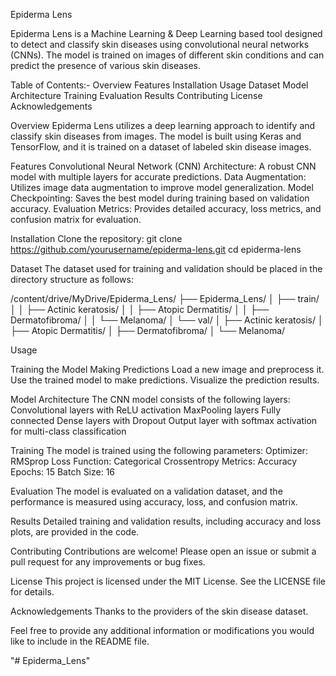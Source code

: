Epiderma Lens

Epiderma Lens is a Machine Learning & Deep Learning based tool designed to detect and classify skin diseases using convolutional neural networks (CNNs). The model is trained on images of different skin conditions and can predict the presence of various skin diseases.

Table of Contents:-
Overview
Features
Installation
Usage
Dataset
Model Architecture
Training
Evaluation
Results
Contributing
License
Acknowledgements

Overview
Epiderma Lens utilizes a deep learning approach to identify and classify skin diseases from images. The model is built using Keras and TensorFlow, and it is trained on a dataset of labeled skin disease images.

Features
Convolutional Neural Network (CNN) Architecture: A robust CNN model with multiple layers for accurate predictions.
Data Augmentation: Utilizes image data augmentation to improve model generalization.
Model Checkpointing: Saves the best model during training based on validation accuracy.
Evaluation Metrics: Provides detailed accuracy, loss metrics, and confusion matrix for evaluation.

Installation
Clone the repository:
git clone https://github.com/yourusername/epiderma-lens.git
cd epiderma-lens

Dataset
The dataset used for training and validation should be placed in the directory structure as follows:

/content/drive/MyDrive/Epiderma_Lens/
├── Epiderma_Lens/
│   ├── train/
│   │   ├── Actinic keratosis/
│   │   ├── Atopic Dermatitis/
│   │   ├── Dermatofibroma/
│   │   └── Melanoma/
│   └── val/
│       ├── Actinic keratosis/
│       ├── Atopic Dermatitis/
│       ├── Dermatofibroma/
│       └── Melanoma/

Usage

Training the Model
Making Predictions
    Load a new image and preprocess it.
    Use the trained model to make predictions.
    Visualize the prediction results.

Model Architecture
The CNN model consists of the following layers:
Convolutional layers with ReLU activation
MaxPooling layers
Fully connected Dense layers with Dropout
Output layer with softmax activation for multi-class classification

Training
The model is trained using the following parameters:
Optimizer: RMSprop
Loss Function: Categorical Crossentropy
Metrics: Accuracy
Epochs: 15
Batch Size: 16

Evaluation
The model is evaluated on a validation dataset, and the performance is measured using accuracy, loss, and confusion matrix.

Results
Detailed training and validation results, including accuracy and loss plots, are provided in the code.

Contributing
Contributions are welcome! Please open an issue or submit a pull request for any improvements or bug fixes.

License
This project is licensed under the MIT License. See the LICENSE file for details.

Acknowledgements
Thanks to the providers of the skin disease dataset.

Feel free to provide any additional information or modifications you would like to include in the README file.


"# Epiderma_Lens" 
